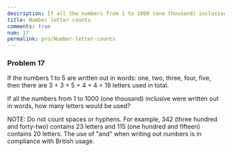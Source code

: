 ```yaml
---
description: If all the numbers from 1 to 1000 (one thousand) inclusive were written out in words, how many letters would be used?
title: Number letter counts
comments: true
num: 17
permalink: pro/Number-letter-counts
---
```

<div class='problem'>
<h3>Problem 17</h3>   
If the numbers 1 to 5 are written out in words: one, two, three, four, five, then there are 3 + 3 + 5 + 4 + 4 = 19 letters used in total.   

If all the numbers from 1 to 1000 (one thousand) inclusive were written out in words, how many letters would be used?

NOTE: Do not count spaces or hyphens. For example, 342 (three hundred and forty-two) contains 23 letters and 115 (one hundred and fifteen) contains 20 letters. The use of "and" when writing out numbers is in compliance with British usage.
</div>
